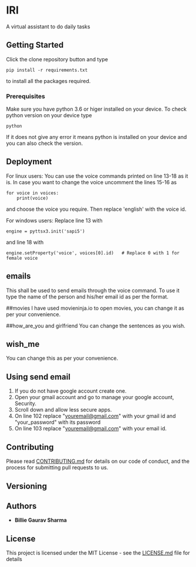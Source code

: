# IRI

A virtual assistant to do daily tasks

## Getting Started

Click the clone repository button and type 
```
pip install -r requirements.txt
```

to install all the packages required.

### Prerequisites

Make sure you have python 3.6 or higer installed on your device. To check 
python version on your device type

```
python
```
If it does not give any error it means python is installed on your device
and you can also check the version.


## Deployment

For linux users: You can use the voice commands printed on line 13-18 as it is. In case you want to change the voice
uncomment the lines 15-16 as
```
for voice in voices:
    print(voice)
```
and choose the voice you require. Then replace 'english' with the voice id.

For windows users: Replace line 13 with
```
engine = pyttsx3.init('sapi5')
```
and line 18 with
```
engine.setProperty('voice', voices[0].id)   # Replace 0 with 1 for female voice
```

## emails
This shall be used to send emails through the voice command. To use it
type the name of the person and his/her email id as per the format.

##movies
I have used movieninja.io to open movies, you can change it as per your convenience.

##how_are_you and girlfriend
You can change the sentences as you wish.

## wish_me
You can change this as per your convenience. 

## Using send email 
1) If you do not have google account create one.
2) Open your gmail account and go to manage your google account, Security.
3) Scroll down and allow less secure apps.
4) On line 102 replace "youremail@gmail.com" with your gmail id and "your_password" with its password
5) On line 103 replace "youremail@gmail.com" with your email id.

## Contributing

Please read [CONTRIBUTING.md](https://gist.github.com/PurpleBooth/b24679402957c63ec426) for details on our code of conduct, and the process for submitting pull requests to us.

## Versioning


## Authors

* **Billie Gaurav Sharma** 

## License

This project is licensed under the MIT License - see the [LICENSE.md](LICENSE.md) file for details

